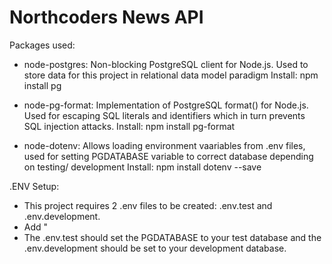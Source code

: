 # Northcoders News API

Packages used:

- node-postgres: Non-blocking PostgreSQL client for Node.js. Used to store data for this project in relational data model paradigm
  Install: npm install pg

- node-pg-format: Implementation of PostgreSQL format() for Node.js. Used for escaping SQL literals and identifiers which in turn prevents SQL injection attacks.
  Install: npm install pg-format

- node-dotenv: Allows loading environment vaariables from .env files, used for setting PGDATABASE variable to correct database depending on testing/ development
  Install: npm install dotenv --save

.ENV Setup:

- This project requires 2 .env files to be created: .env.test and .env.development.
- Add "
- The .env.test should set the PGDATABASE to your test database and the .env.development should be set to your development database.
